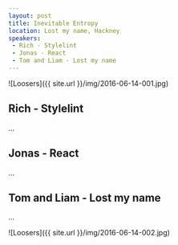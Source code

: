 ```yaml
---
layout: post
title: Inevitable Entropy
location: Lost my name, Hackney
speakers:
 - Rich - Stylelint
 - Jonas - React
 - Tom and Liam - Lost my name
---
```

![Loosers]({{ site.url }}/img/2016-06-14-001.jpg)


## Rich - Stylelint

...


## Jonas - React

...


## Tom and Liam - Lost my name

...



![Loosers]({{ site.url }}/img/2016-06-14-002.jpg)